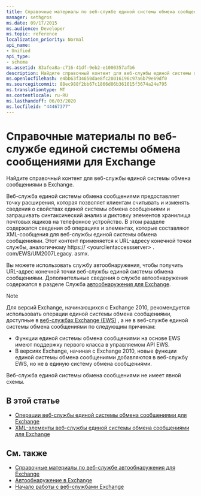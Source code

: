 ```yaml
---
title: Справочные материалы по веб-службе единой системы обмена сообщениями для Exchange
manager: sethgros
ms.date: 09/17/2015
ms.audience: Developer
ms.topic: reference
localization_priority: Normal
api_name:
- Unified
api_type:
- schema
ms.assetid: 83afea8a-c716-41df-9eb2-e1000357afb6
description: Найдите справочный контент для веб-службы единой системы обмена сообщениями в Exchange.
ms.openlocfilehash: e4bb63f34650dae8fc28016196c97a6b79e69df0
ms.sourcegitcommit: 88ec988f2bb67c1866d06b361615f3674a24e795
ms.translationtype: MT
ms.contentlocale: ru-RU
ms.lasthandoff: 06/03/2020
ms.locfileid: "44467377"
---
```

# <a name="unified-messaging-web-service-reference-for-exchange"></a>Справочные материалы по веб-службе единой системы обмена сообщениями для Exchange

Найдите справочный контент для веб-службы единой системы обмена сообщениями в Exchange.
  
Веб-служба единой системы обмена сообщениями предоставляет точку расширения, которая позволяет клиентам считывать и изменять сведения о свойствах единой системы обмена сообщениями и запрашивать синтаксический анализ и диктовку элементов хранилища почтовых ящиков на телефонное устройство. В этом разделе содержатся сведения об операциях и элементах, которые составляют XML-сообщения для веб-службы единой системы обмена сообщениями. Этот контент применяется к URL-адресу конечной точки службы, аналогичному https:// \<yourclientaccessserver\> . com/EWS/UM2007Legacy. asmx. 
  
Вы можете использовать службу автообнаружения, чтобы получить URL-адрес конечной точки веб-службы единой системы обмена сообщениями. Дополнительные сведения о службе автообнаружения содержатся в разделе Служба [автообнаружения для Exchange](../exchange-web-services/autodiscover-for-exchange.md).
  
> [!NOTE]
>  Для версий Exchange, начинающихся с Exchange 2010, рекомендуется использовать операции единой системы обмена сообщениями, доступные в [веб-службах Exchange (EWS)](https://msdn.microsoft.com/library/60285497-0c4e-4e51-84e1-34dd6d89a5d8%28Office.15%29.aspx) , а не в веб-службе единой системы обмена сообщениями по следующим причинам: 
> - Функции единой системы обмена сообщениями на основе EWS имеют поддержку первого класса в управляемом API EWS. 
> - В версиях Exchange, начиная с Exchange 2010, новые функции единой системы обмена сообщениями добавляются в веб-службу EWS, но не в единую систему обмена сообщениями. 
  
Веб-служба единой системы обмена сообщениями не имеет явной схемы.
  
## <a name="in-this-section"></a>В этой статье
<a name="bk_InThisSection"> </a>

- [Операции веб-службы единой системы обмена сообщениями для Exchange](unified-messaging-web-service-operations-for-exchange.md)   
- [XML-элементы веб-службы единой системы обмена сообщениями для Exchange](unified-messaging-web-service-xml-elements-for-exchange.md)
    
## <a name="see-also"></a>См. также

- [Справочные материалы по веб-службе автообнаружения для Exchange](autodiscover-web-service-reference-for-exchange.md)
- [Автообнаружение в Exchange](../exchange-web-services/autodiscover-for-exchange.md)
- [Начало работы с веб-службами Exchange](../exchange-web-services/start-using-web-services-in-exchange.md)
    

